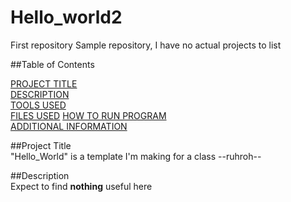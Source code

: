 # Hello_world2
First repository
Sample repository, I have no actual projects to list  

##Table of Contents  

  [PROJECT TITLE](#Project-Title)  
  [DESCRIPTION](#Description)  
  [TOOLS USED](#Tools-Used)  
  [FILES USED](#Files-Used)
  [HOW TO RUN PROGRAM](How-to-Run-Program)  
  [ADDITIONAL INFORMATION](Additional-Information)
  
##Project Title  
"Hello_World" is a template I'm making for a class --ruhroh--   

##Description  
Expect to find **nothing** useful here  

